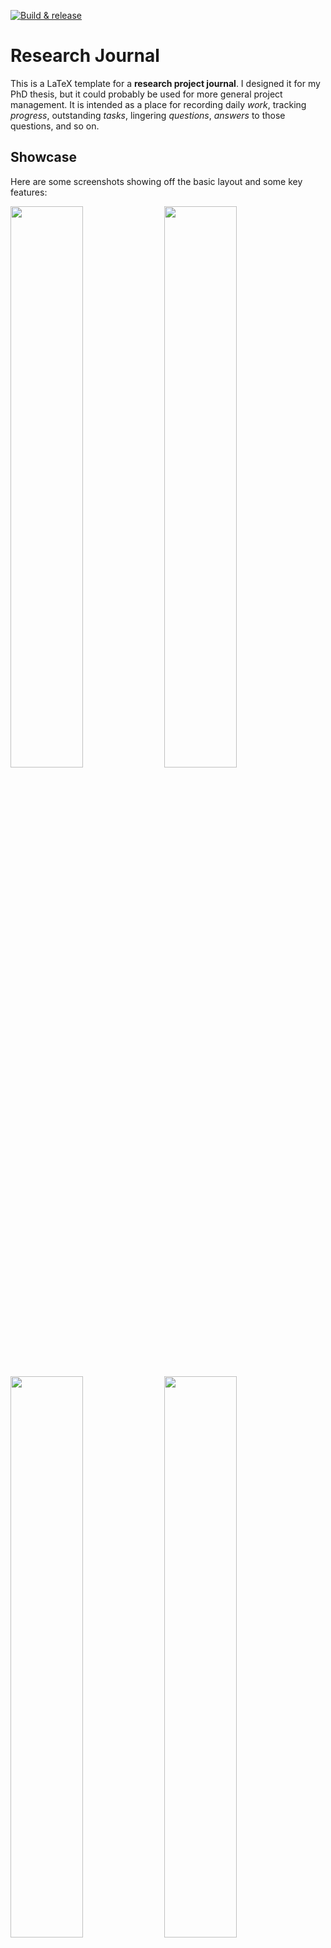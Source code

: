 [![Build & release](https://github.com/dariotrinchero/research-journal/actions/workflows/compile_release.yaml/badge.svg)](https://github.com/dariotrinchero/research-journal/actions/workflows/compile_release.yaml)

# Research Journal

This is a LaTeX template for a **research project journal**. I designed it for my PhD
thesis, but it could probably be used for more general project management. It is intended
as a place for recording daily *work*, tracking *progress*, outstanding *tasks*, lingering
*questions*, *answers* to those questions, and so on.

## Showcase

Here are some screenshots showing off the basic layout and some key features:

<p float="left">
<img src="https://github.com/dariotrinchero/research-journal/releases/download/latest/journal-3.jpg" width="48%">
<img src="https://github.com/dariotrinchero/research-journal/releases/download/latest/journal-4.jpg" width="48%">
<img src="https://github.com/dariotrinchero/research-journal/releases/download/latest/journal-5.jpg" width="48%">
<img src="https://github.com/dariotrinchero/research-journal/releases/download/latest/journal-6.jpg" width="48%">
</p>

## Requirements

I designed the journal to fulfil the following minimal desiderata, ranked by importance:

1. **Low activation energy**: It should require *almost no effort* to add entries.
1. **Cross-referencing**: Wherever they make sense, hyperlinks should be inserted
   (preferably automatically, given #1): questions should link their corresponding
   answers & vice-versa, there should be hyperlinked PDF bookmarks, table-of-contents,
   reference lists, etc.
1. **Issue tracking**: Unresolved **issues** (questions & TODOs) should be collected
   into a single (hyperlinked) list, and automatically removed upon being resolved.
1. **Progress tracking**: There should be high-level progress indicators & goal
   trackers (eg. calendar & Gantt chart), as well as records of completed low-level
   **tasks** (eg. reading & exercises).
1. **Readability**: Layout should be compact, color-coded, & readable.

## Feature list

Here is a selection of the core functionality, designed to meet the requirements detailed
above:

- Simple syntax for new entries with automatic date headings
- Compact hyperlinked table of contents & automatic PDF bookmarks
- Project calendar linking to entries & highlighting current day
- Gantt charts for high-level timeline
- Global lists of unresolved issues, separated by high- & low priority, & sorted by date
- Automatic hyperlinks between questions & their answers
- Easy checklists

## Getting started

### Dependencies

- `pdflatex`
- `latexmk`
- GNU Make

### Setup

1. Fork & clone the repo.
1. Install the dependencies listed above.
1. Test compilation by running `make` in the repo root directory. Sometimes it needs to be
   run twice for the initial compilation; subsequent compilations are faster.
1. Customize the metadata & entries on the lines indicated by comments in `journal.tex`.
1. Customize the references in `references.bib`.
1. Optionally create Gantt charts for your project progress in `figures/gantt.tex`.

### Compilation

The build process is orchestrated by GNU Make and `latexmk`. The following Make targets are
implemented:

- `all`: default target; build journal
- `bg`: background compilation; watch files & recompile on changes
- `clean`: delete compilation artifacts

## Usage guide

For the most part, the file `journal.tex` documents the package via comments. If you need
to change things in the class definition file, `journal.cls`, you will find this file
equally well-documented by comments.
